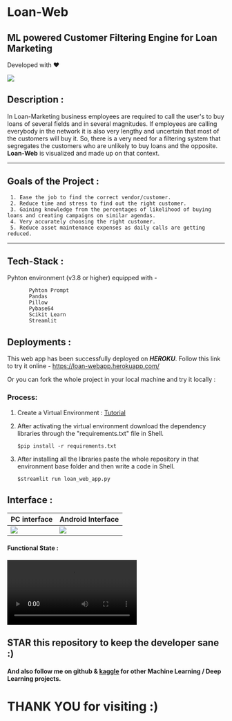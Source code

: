 # Loan-Web
ML powered Customer Filtering Engine for Loan Marketing
---
Developed with ❤ 

![](https://github.com/sagnik1511/Loan-Web/blob/main/assets/images/head.jpg)


## Description :
In Loan-Marketing business employees are required to call the user's to buy loans of several fields and in several magnitudes. If employees are calling everybody in the network it is also very lengthy and uncertain that most of the customers will buy it. So, there is a very need for a filtering system that segregates the customers who are unlikely to buy loans and the opposite. **Loan-Web** is visualized and made up on that context.

---

## Goals of the Project :

     1. Ease the job to find the correct vendor/customer.
     2. Reduce time and stress to find out the right customer.
     3. Gaining knowledge from the percentages of likelihood of buying loans and creating campaigns on similar agendas.
     4. Very accurately choosing the right customer.
     5. Reduce asset maintenance expenses as daily calls are getting reduced.

---
    
## Tech-Stack :
      
  Pyhton environment (v3.8 or higher) equipped with -
           
           Pyhton Prompt
           Pandas
           Pillow
           Pybase64
           Scikit Learn
           Streamlit


## Deployments :

  This web app has been successfully deployed on ***HEROKU***. Follow this link to try it online - https://loan-webapp.herokuapp.com/
   
  Or you can fork the whole project in your local machine and try it locally :
   
  ### Process:
      
   1. Create a Virtual Environment : [Tutorial](https://docs.python.org/3/library/venv.html)
   2. After activating the virtual environment download the dependency libraries through the "requirements.txt" file in Shell.
   
          $pip install -r requirements.txt
   3. After installing all the libraries paste the whole repository in that environment base folder and then write a code in  Shell.
   
          $streamlit run loan_web_app.py

## Interface :

| PC interface | Android Interface |
|---|---|
| ![](https://github.com/sagnik1511/Loan-Web/blob/main/assets/Inetrface/initial%20interface_pc.png) | ![](https://github.com/sagnik1511/Loan-Web/blob/main/assets/Inetrface/interface_mobile.jpeg) |

  
 #### Functional State :
 
 ![](https://github.com/sagnik1511/Loan-Web/blob/main/assets/Inetrface/functional_interface.mp4)
 
 
 ## STAR this repository to keep the developer sane :)
 #### And also follow me on github & [kaggle](https://kaggle.com/sagnik1511) for other Machine Learning / Deep Learning projects.
 
 # THANK YOU for visiting :)

